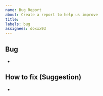 ```yaml
---
name: Bug Report
about: Create a report to help us improve
title: 
labels: bug
assignees: doxxx93
---
```


## Bug

-

## How to fix (Suggestion)

-
